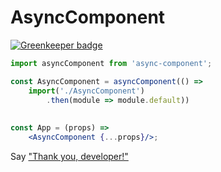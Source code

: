 # AsyncComponent

[![Greenkeeper badge](https://badges.greenkeeper.io/Defenderbass/async-component.svg)](https://greenkeeper.io/)

```jsx harmony
import asyncComponent from 'async-component';

const AsyncComponent = asyncComponent(() => 
    import('./AsyncComponent')
        .then(module => module.default))
        
        
const App = (props) =>
    <AsyncComponent {...props}/>;
```

Say ["Thank you, developer!"](https://www.paypal.me/igorkatsuba)